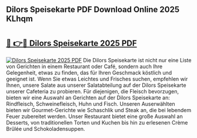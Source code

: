## Dilors Speisekarte PDF Download Online 2025 KLhqm

# <h2><a href="http://gce6jf.nevu.top/?p=Dilors+Speisekarte">🔗 👉🔴 Dilors Speisekarte 2025 PDF</a></h2>

[![Dilors Speisekarte 2025 PDF](https://i.imgur.com/dBaPXMq.png)](http://gce6jf.nevu.top/?p=Dilors+Speisekarte)
Die Dilors Speisekarte ist nicht nur eine Liste von Gerichten in einem Restaurant oder Café, sondern auch Ihre Gelegenheit, etwas zu finden, das für Ihren Geschmack köstlich und geeignet ist. Wenn Sie etwas Leichtes und Frisches suchen, empfehlen wir Ihnen, unsere Salate aus unserer Salatabteilung auf der Dilors Speisekarte unserer Cafeteria zu probieren. Für diejenigen, die Fleisch bevorzugen, bieten wir eine Auswahl an Gerichten auf der Dilors Speisekarte an: Rindfleisch, Schweinefleisch, Huhn und Fisch. Unseren Auserwählten bieten wir Gourmet-Gerichte wie Schaschlik und Steak an, die bei lebendem Feuer zubereitet werden. Unser Restaurant bietet eine große Auswahl an Desserts, von traditionellen Torten und Kuchen bis hin zu erlesenen Crème Brûlée und Schokoladensuppen.
